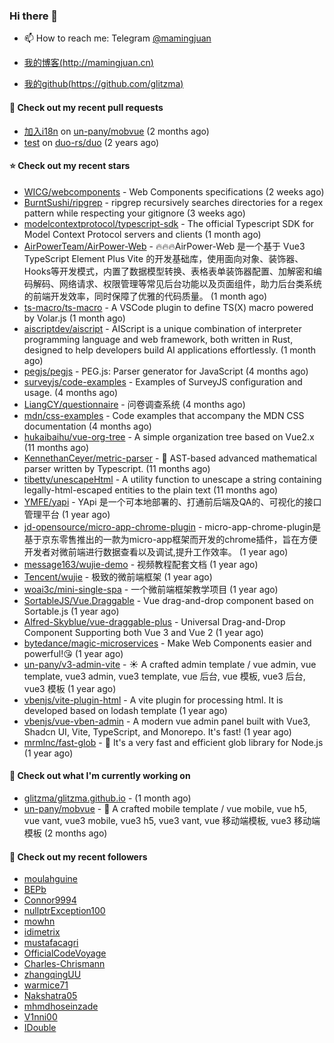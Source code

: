 ### Hi there 👋

- 📫 How to reach me: Telegram [@mamingjuan](https://t.me/mamingjuan)

- [我的博客(http://mamingjuan.cn)](http://mamingjuan.cn)
- [我的github(https://github.com/glitzma)](https://github.com/glitzma)
#### 🔨 Check out my recent pull requests

- [加入i18n](https://github.com/un-pany/mobvue/pull/4) on [un-pany/mobvue](https://github.com/un-pany/mobvue) (2 months ago)
- [test](https://github.com/duo-rs/duo/pull/15) on [duo-rs/duo](https://github.com/duo-rs/duo) (2 years ago)

#### ⭐ Check out my recent stars

- [WICG/webcomponents](https://github.com/WICG/webcomponents) - Web Components specifications (2 weeks ago)
- [BurntSushi/ripgrep](https://github.com/BurntSushi/ripgrep) - ripgrep recursively searches directories for a regex pattern while respecting your gitignore (3 weeks ago)
- [modelcontextprotocol/typescript-sdk](https://github.com/modelcontextprotocol/typescript-sdk) - The official Typescript SDK for Model Context Protocol servers and clients (1 month ago)
- [AirPowerTeam/AirPower-Web](https://github.com/AirPowerTeam/AirPower-Web) - 🔥🔥🔥AirPower-Web 是一个基于 Vue3 TypeScript Element Plus Vite 的开发基础库，使用面向对象、装饰器、Hooks等开发模式，内置了数据模型转换、表格表单装饰器配置、加解密和编码解码、网络请求、权限管理等常见后台功能以及页面组件，助力后台类系统的前端开发效率，同时保障了优雅的代码质量。 (1 month ago)
- [ts-macro/ts-macro](https://github.com/ts-macro/ts-macro) - A VSCode plugin to define TS(X) macro powered by Volar.js (1 month ago)
- [aiscriptdev/aiscript](https://github.com/aiscriptdev/aiscript) - AIScript is a unique combination of interpreter programming language and web framework, both written in Rust, designed to help developers build AI applications effortlessly.  (1 month ago)
- [pegjs/pegjs](https://github.com/pegjs/pegjs) - PEG.js: Parser generator for JavaScript (4 months ago)
- [surveyjs/code-examples](https://github.com/surveyjs/code-examples) - Examples of SurveyJS configuration and usage. (4 months ago)
- [LiangCY/questionnaire](https://github.com/LiangCY/questionnaire) - 问卷调查系统 (4 months ago)
- [mdn/css-examples](https://github.com/mdn/css-examples) - Code examples that accompany the MDN CSS documentation (4 months ago)
- [hukaibaihu/vue-org-tree](https://github.com/hukaibaihu/vue-org-tree) - A simple organization tree based on Vue2.x (11 months ago)
- [KennethanCeyer/metric-parser](https://github.com/KennethanCeyer/metric-parser) - :scroll: AST-based advanced mathematical parser written by Typescript. (11 months ago)
- [tibetty/unescapeHtml](https://github.com/tibetty/unescapeHtml) - A utility function to unescape a string containing legally-html-escaped entities to the plain text (11 months ago)
- [YMFE/yapi](https://github.com/YMFE/yapi) - YApi 是一个可本地部署的、打通前后端及QA的、可视化的接口管理平台 (1 year ago)
- [jd-opensource/micro-app-chrome-plugin](https://github.com/jd-opensource/micro-app-chrome-plugin) - micro-app-chrome-plugin是基于京东零售推出的一款为micro-app框架而开发的chrome插件，旨在方便开发者对微前端进行数据查看以及调试,提升工作效率。 (1 year ago)
- [message163/wujie-demo](https://github.com/message163/wujie-demo) - 视频教程配套文档 (1 year ago)
- [Tencent/wujie](https://github.com/Tencent/wujie) - 极致的微前端框架 (1 year ago)
- [woai3c/mini-single-spa](https://github.com/woai3c/mini-single-spa) - 一个微前端框架教学项目 (1 year ago)
- [SortableJS/Vue.Draggable](https://github.com/SortableJS/Vue.Draggable) - Vue drag-and-drop component based on Sortable.js (1 year ago)
- [Alfred-Skyblue/vue-draggable-plus](https://github.com/Alfred-Skyblue/vue-draggable-plus) - Universal Drag-and-Drop Component Supporting both Vue 3 and Vue 2 (1 year ago)
- [bytedance/magic-microservices](https://github.com/bytedance/magic-microservices) - Make Web Components easier and powerful!😘 (1 year ago)
- [un-pany/v3-admin-vite](https://github.com/un-pany/v3-admin-vite) - ☀️ A crafted admin template / vue admin, vue template, vue3 admin, vue3 template, vue 后台, vue 模板, vue3 后台, vue3 模板 (1 year ago)
- [vbenjs/vite-plugin-html](https://github.com/vbenjs/vite-plugin-html) - A vite plugin for processing html. It is developed based on lodash template (1 year ago)
- [vbenjs/vue-vben-admin](https://github.com/vbenjs/vue-vben-admin) - A modern vue admin panel built with Vue3, Shadcn UI, Vite, TypeScript, and Monorepo. It&#39;s fast! (1 year ago)
- [mrmlnc/fast-glob](https://github.com/mrmlnc/fast-glob) - :rocket: It&#39;s a very fast and efficient glob library for Node.js (1 year ago)

#### 👷 Check out what I'm currently working on

- [glitzma/glitzma.github.io](https://github.com/glitzma/glitzma.github.io) -  (1 month ago)
- [un-pany/mobvue](https://github.com/un-pany/mobvue) - 📱 A crafted mobile template / vue mobile, vue h5, vue vant, vue3 mobile, vue3 h5, vue3 vant, vue 移动端模板, vue3 移动端模板 (2 months ago)

#### 👯 Check out my recent followers

- [moulahguine](https://github.com/moulahguine)
- [BEPb](https://github.com/BEPb)
- [Connor9994](https://github.com/Connor9994)
- [nullptrException100](https://github.com/nullptrException100)
- [mowhn](https://github.com/mowhn)
- [idimetrix](https://github.com/idimetrix)
- [mustafacagri](https://github.com/mustafacagri)
- [OfficialCodeVoyage](https://github.com/OfficialCodeVoyage)
- [Charles-Chrismann](https://github.com/Charles-Chrismann)
- [zhangqingUU](https://github.com/zhangqingUU)
- [warmice71](https://github.com/warmice71)
- [Nakshatra05](https://github.com/Nakshatra05)
- [mhmdhoseinzade](https://github.com/mhmdhoseinzade)
- [V1nni00](https://github.com/V1nni00)
- [IDouble](https://github.com/IDouble)
